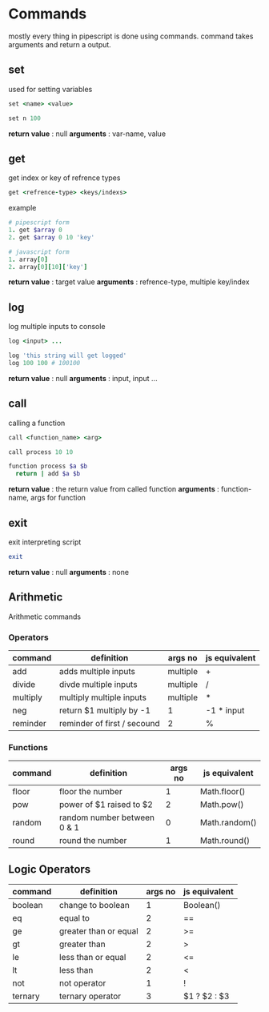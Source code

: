 # Commands

mostly every thing in pipescript is done using commands. command takes arguments and return a output.

## set

used for setting variables

```ruby
set <name> <value>

set n 100
```

**return value** : null
**arguments** : var-name, value

## get

get index or key of refrence types

```ruby
get <refrence-type> <keys/indexs>
```

example

```ruby
# pipescript form
1. get $array 0
2. get $array 0 10 'key'

# javascript form
1. array[0]
2. array[0][10]['key']
```

**return value** : target value
**arguments** : refrence-type, multiple key/index

## log

log multiple inputs to console

```ruby
log <input> ...

log 'this string will get logged'
log 100 100 # 100100
```

**return value** : null
**arguments** : input, input ...

## call

calling a function

```ruby
call <function_name> <arg>

call process 10 10

function process $a $b
  return | add $a $b
```

**return value** : the return value from called function
**arguments** : function-name, args for function

## exit

exit interpreting script

```ruby
exit
```

**return value** : null
**arguments** : none

## Arithmetic

Arithmetic commands

### Operators

| command  | definition                  | args no  | js equivalent |
| -------- | --------------------------- | -------- | ------------- |
| add      | adds multiple inputs        | multiple | +             |
| divide   | divde multiple inputs       | multiple | /             |
| multiply | multiply multiple inputs    | multiple | \*            |
| neg      | return $1 multiply by -1    | 1        | -1 \* input   |
| reminder | reminder of first / secound | 2        | %             |

### Functions

| command | definition                  | args no | js equivalent |
| ------- | --------------------------- | ------- | ------------- |
| floor   | floor the number            | 1       | Math.floor()  |
| pow     | power of $1 raised to $2    | 2       | Math.pow()    |
| random  | random number between 0 & 1 | 0       | Math.random() |
| round   | round the number            | 1       | Math.round()  |

## Logic Operators

| command | definition            | args no | js equivalent |
| ------- | --------------------- | ------- | ------------- |
| boolean | change to boolean     | 1       | Boolean()     |
| eq      | equal to              | 2       | ==            |
| ge      | greater than or equal | 2       | >=            |
| gt      | greater than          | 2       | >             |
| le      | less than or equal    | 2       | <=            |
| lt      | less than             | 2       | <             |
| not     | not operator          | 1       | !             |
| ternary | ternary operator      | 3       | $1 ? $2 : $3  |
